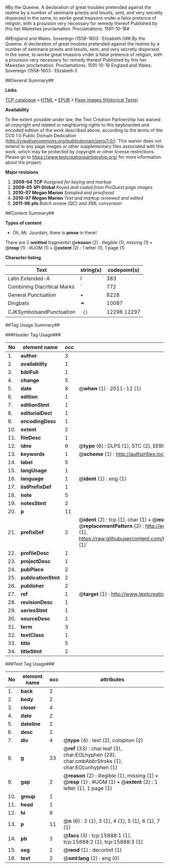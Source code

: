 #By the Queene. A declaration of great troubles pretended against the realme by a number of seminarie priests and Iesuits, sent, and very secretly dispersed in the same, to worke great treasons vnder a false pretence of religion, with a prouision very necessary for remedy thereof Published by this her Maiesties proclamation. Proclamations. 1591-10-18#

##England and Wales. Sovereign (1558-1603 : Elizabeth I)##
By the Queene. A declaration of great troubles pretended against the realme by a number of seminarie priests and Iesuits, sent, and very secretly dispersed in the same, to worke great treasons vnder a false pretence of religion, with a prouision very necessary for remedy thereof Published by this her Maiesties proclamation.
Proclamations. 1591-10-18
England and Wales. Sovereign (1558-1603 : Elizabeth I)

##General Summary##

**Links**

[TCP catalogue](http://www.ota.ox.ac.uk/tcp/)  • 
[HTML](http://tei.it.ox.ac.uk/tcp/Texts-HTML/free/A21/A21878.html)  • 
[EPUB](http://tei.it.ox.ac.uk/tcp/Texts-EPUB/free/A21/A21878.epub) • 
[Page images (Historical Texts)](https://historicaltexts.jisc.ac.uk/eebo-99850667e)

**Availability**

To the extent possible under law, the Text Creation Partnership has waived all copyright and related or neighboring rights to this keyboarded and encoded edition of the work described above, according to the terms of the CC0 1.0 Public Domain Dedication (http://creativecommons.org/publicdomain/zero/1.0/). This waiver does not extend to any page images or other supplementary files associated with this work, which may be protected by copyright or other license restrictions. Please go to https://www.textcreationpartnership.org/ for more information about the project.

**Major revisions**

1. __2009-04__ __TCP__ *Assigned for keying and markup*
1. __2009-05__ __SPi Global__ *Keyed and coded from ProQuest page images*
1. __2010-07__ __Megan Marion__ *Sampled and proofread*
1. __2010-07__ __Megan Marion__ *Text and markup reviewed and edited*
1. __2011-06__ __pfs__ *Batch review (QC) and XML conversion*

##Content Summary##

**Types of content**

  * Oh, Mr. Jourdain, there is **prose** in there!

There are 2 **omitted** fragments! 
 @__reason__ (2) : illegible (1), missing (1)  •  @__resp__ (1) : #UOM (1)  •  @__extent__ (2) : 1 letter (1), 1 page (1)

**Character listing**


|Text|string(s)|codepoint(s)|
|---|---|---|
|Latin Extended-A|ſ|383|
|Combining             Diacritical Marks|̄|772|
|General Punctuation|•|8226|
|Dingbats|❧|10087|
|CJKSymbolsandPunctuation|〈〉|12296 12297|

##Tag Usage Summary##

###Header Tag Usage###

|No|element name|occ|attributes|
|---|---|---|---|
|1.|__author__|3||
|2.|__availability__|1||
|3.|__biblFull__|1||
|4.|__change__|5||
|5.|__date__|8| @__when__ (1) : 2011-12 (1)|
|6.|__edition__|1||
|7.|__editionStmt__|1||
|8.|__editorialDecl__|1||
|9.|__encodingDesc__|1||
|10.|__extent__|2||
|11.|__fileDesc__|1||
|12.|__idno__|6| @__type__ (6) : DLPS (1), STC (2), EEBO-CITATION (1), PROQUEST (1), VID (1)|
|13.|__keywords__|1| @__scheme__ (1) : http://authorities.loc.gov/ (1)|
|14.|__label__|5||
|15.|__langUsage__|1||
|16.|__language__|1| @__ident__ (1) : eng (1)|
|17.|__listPrefixDef__|1||
|18.|__note__|5||
|19.|__notesStmt__|2||
|20.|__p__|11||
|21.|__prefixDef__|2| @__ident__ (2) : tcp (1), char (1)  •  @__matchPattern__ (2) : ([0-9\-]+):([0-9IVX]+) (1), (.+) (1)  •  @__replacementPattern__ (2) : http://eebo.chadwyck.com/downloadtiff?vid=$1&page=$2 (1), https://raw.githubusercontent.com/textcreationpartnership/Texts/master/tcpchars.xml#$1 (1)|
|22.|__profileDesc__|1||
|23.|__projectDesc__|1||
|24.|__pubPlace__|2||
|25.|__publicationStmt__|2||
|26.|__publisher__|2||
|27.|__ref__|1| @__target__ (1) : http://www.textcreationpartnership.org/docs/. (1)|
|28.|__revisionDesc__|1||
|29.|__seriesStmt__|1||
|30.|__sourceDesc__|1||
|31.|__term__|3||
|32.|__textClass__|1||
|33.|__title__|5||
|34.|__titleStmt__|2||


###Text Tag Usage###

|No|element name|occ|attributes|
|---|---|---|---|
|1.|__back__|2||
|2.|__body__|2||
|3.|__closer__|4||
|4.|__date__|2||
|5.|__dateline__|2||
|6.|__desc__|2||
|7.|__div__|4| @__type__ (4) : text (2), colophon (2)|
|8.|__g__|33| @__ref__ (33) : char:leaf (3), char:EOLhyphen (28), char:cmbAbbrStroke (1), char:EOLunhyphen (1)|
|9.|__gap__|2| @__reason__ (2) : illegible (1), missing (1)  •  @__resp__ (1) : #UOM (1)  •  @__extent__ (2) : 1 letter (1), 1 page (1)|
|10.|__group__|1||
|11.|__head__|1||
|12.|__hi__|9||
|13.|__p__|11| @__n__ (6) : 2 (1), 3 (1), 4 (1), 5 (1), 6 (1), 7 (1)|
|14.|__pb__|3| @__facs__ (3) : tcp:15888:1 (1), tcp:15888:2 (1), tcp:15888:3 (1)|
|15.|__seg__|1| @__rend__ (1) : decorInit (1)|
|16.|__text__|2| @__xml:lang__ (2) : eng (0)|
